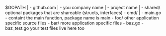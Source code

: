 $GOPATH 
    |
    - github.com 
        |
        - you company name 
            |
            - project name
                |
                - shared/ optional packages that are shareable (structs, interfaces)
                - cmd/ 
                  |
                  - main.go - containt the main function, package name is main
                - foo/ other application specific source files 
                - bar/ more application specific files 
                - baz.go
                - baz_test.go your test files live here too

                                          